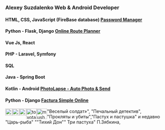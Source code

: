 ### Alexey Suzdalenko Web & Android Developer
#### HTML, CSS, JavaScript (FireBase database) [Password Manager](https://password-manager-22.web.app)
#### Python - Flask, Django [Online Route Planner](https://x-route-planning.web.app)
#### Vue Js, React
#### PHP - Laravel, Symfony
#### SQL
#### Java - Spring Boot
#### Kotlin - Android [PhotoLapse - Auto Photo & Send](https://play.google.com/store/apps/details?id=suzdalenko.photolapse)
#### Python - Django [Factura Simple Online](https://factura-simple-on.web.app)
<img src="https://suzdalenko.github.io/suzdalenko/1.webp" alt="alexey suzdalenko desarrollo web - programador" width="22px" style="float:left; display:inline;" /><img src="https://suzdalenko.github.io/suzdalenko/2.webp" alt="alexey suzdalenko desarrollo web - programador" width="22px;display:inline;" style="float:left;" /><img src="https://suzdalenko.github.io/suzdalenko/3.webp" alt="alexey suzdalenko desarrollo web - programador" width="22px" style="float:left;display:inline;" /> 
<img src="https://suzdalenko.github.io/suzdalenko/toyota.webp" alt="toyota" width="33px" style="float:left;display:inline;" />
<img src="https://suzdalenko.github.io/suzdalenko/mushrooms.webp" alt="mushrooms" width="33px" style="float:left;display:inline;" />

"Веселый солдат»", "Печальный детектив", "Прокляты и убиты","Пастух и пастушка" и недавно "Царь-рыба"
""Тихий Дон""
Три пастуха" П.Зябкина, 
